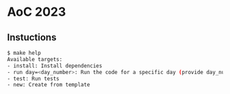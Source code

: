 # AoC 2023

## Instuctions

```sh
$ make help
Available targets:
- install: Install dependencies
- run day=<day_number>: Run the code for a specific day (provide day_number)
- test: Run tests
- new: Create from template
```